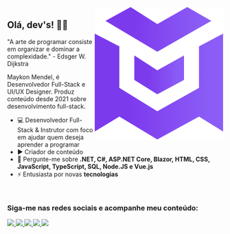 <img src="logo.svg" width="300px" min-width="200px" max-width="200px" align="right" alt="Logo Maykon Mendel">

<h2>Olá, dev's! 🖖🏻</h2>

<p>"A arte de programar consiste em organizar e dominar a complexidade." - Edsger W. Dijkstra</p>

<p>Maykon Mendel, é Desenvolvedor Full-Stack e UI/UX Designer. Produz conteúdo desde 2021 sobre desenvolvimento full-stack.</p>

- 💻 Desenvolvedor Full-Stack & Instrutor com foco em ajudar quem deseja aprender a programar
- ▶️ Criador de conteúdo
- 💬 Pergunte-me sobre **.NET, C#, ASP.NET Core, Blazor, HTML, CSS, JavaScript, TypeScript, SQL, Node.JS e Vue.js**
- ⚡ Entusiasta por novas **tecnologias**

<br>

<h3>Siga-me nas redes sociais e acompanhe meu conteúdo:</h3> 

<div align="left">
  <a href="https://www.instagram.com/maykonmendeldev/" alt="Instagram">
    <img src="https://img.shields.io/badge/-Instagram-4C1D95?style=for-the-badge&logo=Instagram&logoColor=FFF"/>
  </a>
  
  <a href="https://www.linkedin.com/in/maykon-mendel" alt="Linkedin">
    <img src="https://img.shields.io/badge/-Linkedin-4C1D95?style=for-the-badge&logo=Linkedin&logoColor=FFF"/>
  </a>
  
  <a href="https://discord.gg/Xnppwfx98c" alt="Discord">
    <img src="https://img.shields.io/badge/-Discord-4C1D95?style=for-the-badge&logo=Discord&logoColor=FFF"/>
  </a>
  
  <a href="https://twitch.tv/maykonmendeldev" alt="Twitch">
    <img src="https://img.shields.io/badge/-Twitch-4C1D95?style=for-the-badge&logo=Twitch&logoColor=FFF"/>
  </a>
  
  <a href="https://youtube.com.br/@maykonmendeldev" alt="Youtube">
    <img src="https://img.shields.io/badge/-Youtube-4C1D95?style=for-the-badge&logo=Youtube&logoColor=FFF"/>
  </a>
  </div>

